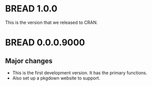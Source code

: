 # BREAD 1.0.0

This is the version that we released to CRAN. 

# BREAD 0.0.0.9000

## Major changes

* This is the first development version. It has the primary functions. 
* Also set up a pkgdown website to support. 

